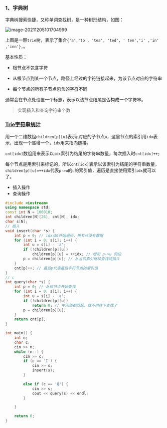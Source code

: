 ### 1、字典树

字典树搜索快捷，又称单词查找树，是一种树形结构，如图：

![image-20211205101704999](https://cdn.jsdelivr.net/gh/moon-Light404/my-picGo@master/img/202112051017139.png)

上图是一颗`trie`树，表示了集合`{'a','to', 'tea', 'ted', ' ten','i' ,'in' ,'inn'},`。

基本性质：

- 根节点不包含字符

- 从根节点到某一个节点，路径上经过的字符链接起来，为该节点对应的字符串
- 每个节点的所有子节点包含的字符不同

通常会在节点处设置一个标志，表示以该节点结尾是否构成一个字符串。



>  实现插入和查询字符串个数

### <a href = "https://www.acwing.com/activity/content/code/content/45282/"> Trie字符串统计</a>

用一个二维数组`children[p][u]`表示`p`对应的子节点`u`，这里节点的索引用`idx`表示，出现一个递增一个，`idx`用来指向链接。

`cnt[idx]`数组用来表示以`idx`索引为结尾的字符串数量，每次插入时`cnt[idx]++;`

每个节点是用索引来标记的，所以`cnt[idx]`表示以该索引为结尾的字符串数量，`children[p][u]=++idx`代表`p->u`的`u`的索引值，遍历是直接使用索引`idx`就可以了。

- 插入操作
- 查询操作

```c++
#include <iostream>
using namespace std;
const int N = 100010;
int children[N][26], cnt[N], idx;
char s[N];
// 插入
void insert(char *s) {
	int p = 0; // idx从0开始遍历，根节点没有数据
	for (int i = 0; s[i]; i++) {
		int u = s[i] - 'a';
		if (!children[p][u])
			children[p][u] = ++idx; // 增加 p->u 的边
		p = children[p][u]; // 从当前索引继续查找或插入
	}
	cnt[p]++; // 最后p代表最后字符节点的索引值
}
// c
int query(char *s) {
	int p = 0; // 从根节点开始查找
	for (int i = 0; s[i]; i++) {
		int u = s[i] - 'a';
		if (!children[p][u])
			return 0; // 中间值都匹配，就不用往下查找了
		p = children[p][u];
	}
	return cnt[p];
}

int main() {
	int n;
	char c;
	cin >> n;
	while (n--) {
		cin >> c;
		if (c == 'I') {
			cin >> s;
			insert(s);
		}

		else if (c == 'Q') {
			cin >> s;
			cout << query(s) << endl;
		}

	}

	return 0;
}
```

